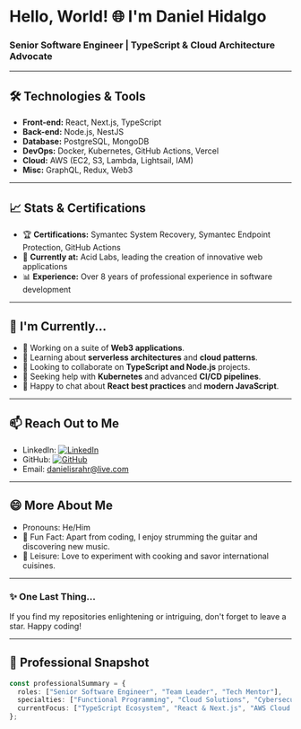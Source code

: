 # Hello, World! 🌐 I'm Daniel Hidalgo

### Senior Software Engineer | TypeScript & Cloud Architecture Advocate

---

## 🛠️ Technologies & Tools

- **Front-end:** React, Next.js, TypeScript
- **Back-end:** Node.js, NestJS
- **Database:** PostgreSQL, MongoDB
- **DevOps:** Docker, Kubernetes, GitHub Actions, Vercel
- **Cloud:** AWS (EC2, S3, Lambda, Lightsail, IAM)
- **Misc:** GraphQL, Redux, Web3

---

## 📈 Stats & Certifications

- 🏆 **Certifications:** Symantec System Recovery, Symantec Endpoint Protection, GitHub Actions
- 💼 **Currently at:** Acid Labs, leading the creation of innovative web applications
- 📊 **Experience:** Over 8 years of professional experience in software development

---

## 🌱 I'm Currently...

- 🔭 Working on a suite of **Web3 applications**.
- 🌱 Learning about **serverless architectures** and **cloud patterns**.
- 👯 Looking to collaborate on **TypeScript and Node.js** projects.
- 🤔 Seeking help with **Kubernetes** and advanced **CI/CD pipelines**.
- 💬 Happy to chat about **React best practices** and **modern JavaScript**.

---

## 📫 Reach Out to Me

- LinkedIn: [![LinkedIn](https://img.shields.io/badge/LinkedIn-Daniel%20Hidalgo-blue)](https://www.linkedin.com/in/hrdi31/)
- GitHub: [![GitHub](https://img.shields.io/github/followers/hrdi1023802?style=social)](https://github.com/hrdi1023802)
- Email: [danielisrahr@live.com](mailto:danielisrahr@live.com)

---

## 😄 More About Me

- Pronouns: He/Him
- 🎸 Fun Fact: Apart from coding, I enjoy strumming the guitar and discovering new music.
- 🍔 Leisure: Love to experiment with cooking and savor international cuisines.

---

### ✨ One Last Thing...

If you find my repositories enlightening or intriguing, don't forget to leave a star. Happy coding!

---

## 💼 Professional Snapshot

```typescript
const professionalSummary = {
  roles: ["Senior Software Engineer", "Team Leader", "Tech Mentor"],
  specialties: ["Functional Programming", "Cloud Solutions", "Cybersecurity"],
  currentFocus: ["TypeScript Ecosystem", "React & Next.js", "AWS Cloud Services"],
};
